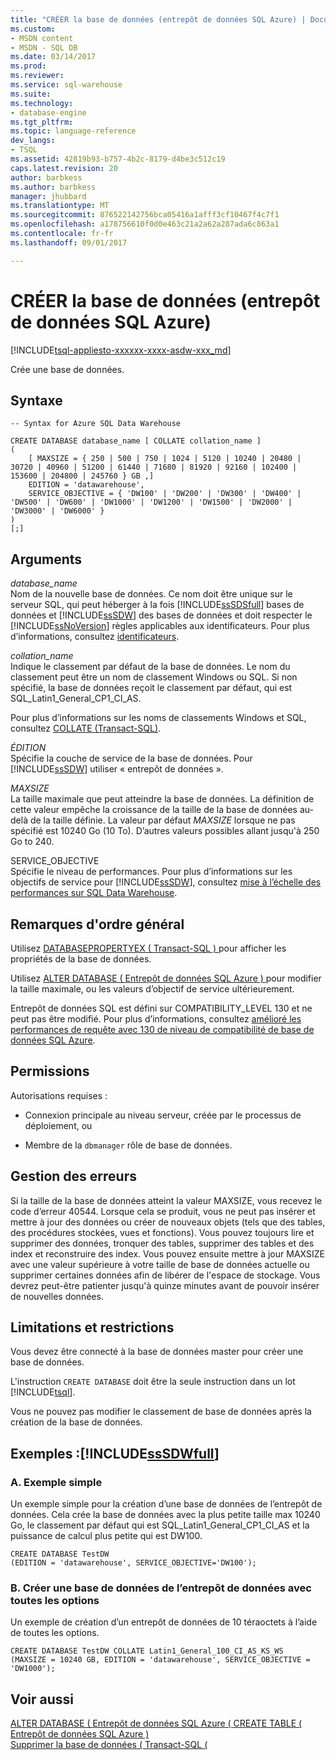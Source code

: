 ```yaml
---
title: "CRÉER la base de données (entrepôt de données SQL Azure) | Documents Microsoft"
ms.custom:
- MSDN content
- MSDN - SQL DB
ms.date: 03/14/2017
ms.prod: 
ms.reviewer: 
ms.service: sql-warehouse
ms.suite: 
ms.technology:
- database-engine
ms.tgt_pltfrm: 
ms.topic: language-reference
dev_langs:
- TSQL
ms.assetid: 42819b93-b757-4b2c-8179-d4be3c512c19
caps.latest.revision: 20
author: barbkess
ms.author: barbkess
manager: jhubbard
ms.translationtype: MT
ms.sourcegitcommit: 876522142756bca05416a1afff3cf10467f4c7f1
ms.openlocfilehash: a178756610f0d0e463c21a2a62a287ada6c863a1
ms.contentlocale: fr-fr
ms.lasthandoff: 09/01/2017

---
```

# <a name="create-database-azure-sql-data-warehouse"></a>CRÉER la base de données (entrepôt de données SQL Azure)
[!INCLUDE[tsql-appliesto-xxxxxx-xxxx-asdw-xxx_md](../../includes/tsql-appliesto-xxxxxx-xxxx-asdw-xxx-md.md)]

Crée une base de données.  
  
## <a name="syntax"></a>Syntaxe  
  
```  
-- Syntax for Azure SQL Data Warehouse  
  
CREATE DATABASE database_name [ COLLATE collation_name ]  
(  
    [ MAXSIZE = { 250 | 500 | 750 | 1024 | 5120 | 10240 | 20480 | 30720 | 40960 | 51200 | 61440 | 71680 | 81920 | 92160 | 102400 | 153600 | 204800 | 245760 } GB ,]  
    EDITION = 'datawarehouse',  
    SERVICE_OBJECTIVE = { 'DW100' | 'DW200' | 'DW300' | 'DW400' | 'DW500' | 'DW600' | 'DW1000' | 'DW1200' | 'DW1500' | 'DW2000' | 'DW3000' | 'DW6000' }  
)  
[;]  
```  
  
## <a name="arguments"></a>Arguments  
*database_name*  
Nom de la nouvelle base de données. Ce nom doit être unique sur le serveur SQL, qui peut héberger à la fois [!INCLUDE[ssSDSfull](../../includes/sssdsfull-md.md)] bases de données et [!INCLUDE[ssSDW](../../includes/sssdw-md.md)] des bases de données et doit respecter le [!INCLUDE[ssNoVersion](../../includes/ssnoversion-md.md)] règles applicables aux identificateurs. Pour plus d’informations, consultez [identificateurs](http://go.microsoft.com/fwlink/p/?LinkId=180386).  
  
*collation_name*  
Indique le classement par défaut de la base de données. Le nom du classement peut être un nom de classement Windows ou SQL. Si non spécifié, la base de données reçoit le classement par défaut, qui est SQL_Latin1_General_CP1_CI_AS.  
  
Pour plus d’informations sur les noms de classements Windows et SQL, consultez [COLLATE (Transact-SQL)](http://msdn.microsoft.com/library/ms184391.aspx).  
  
*ÉDITION*  
Spécifie la couche de service de la base de données. Pour [!INCLUDE[ssSDW](../../includes/sssdw-md.md)] utiliser « entrepôt de données ».  
  
*MAXSIZE*  
La taille maximale que peut atteindre la base de données. La définition de cette valeur empêche la croissance de la taille de la base de données au-delà de la taille définie. La valeur par défaut *MAXSIZE* lorsque ne pas spécifié est 10240 Go (10 To).  D’autres valeurs possibles allant jusqu'à 250 Go to 240.  
  
SERVICE_OBJECTIVE  
Spécifie le niveau de performances. Pour plus d’informations sur les objectifs de service pour [!INCLUDE[ssSDW](../../includes/sssdw-md.md)], consultez [mise à l’échelle des performances sur SQL Data Warehouse](https://azure.microsoft.com/documentation/articles/sql-data-warehouse-performance-scale/).  
  
## <a name="general-remarks"></a>Remarques d'ordre général  
Utilisez [DATABASEPROPERTYEX &#40; Transact-SQL &#41; ](../../t-sql/functions/databasepropertyex-transact-sql.md) pour afficher les propriétés de la base de données.  
  
Utilisez [ALTER DATABASE &#40; Entrepôt de données SQL Azure &#41; ](../../t-sql/statements/alter-database-azure-sql-data-warehouse.md) pour modifier la taille maximale, ou les valeurs d’objectif de service ultérieurement.   

Entrepôt de données SQL est défini sur COMPATIBILITY_LEVEL 130 et ne peut pas être modifié. Pour plus d’informations, consultez [amélioré les performances de requête avec 130 de niveau de compatibilité de base de données SQL Azure](https://azure.microsoft.com/documentation/articles/sql-database-compatibility-level-query-performance-130/).
  
## <a name="permissions"></a>Permissions  
Autorisations requises :  
  
-   Connexion principale au niveau serveur, créée par le processus de déploiement, ou  
  
-   Membre de la `dbmanager` rôle de base de données.  
  
## <a name="error-handling"></a>Gestion des erreurs  
Si la taille de la base de données atteint la valeur MAXSIZE, vous recevez le code d’erreur 40544. Lorsque cela se produit, vous ne peut pas insérer et mettre à jour des données ou créer de nouveaux objets (tels que des tables, des procédures stockées, vues et fonctions). Vous pouvez toujours lire et supprimer des données, tronquer des tables, supprimer des tables et des index et reconstruire des index. Vous pouvez ensuite mettre à jour MAXSIZE avec une valeur supérieure à votre taille de base de données actuelle ou supprimer certaines données afin de libérer de l'espace de stockage. Vous devrez peut-être patienter jusqu'à quinze minutes avant de pouvoir insérer de nouvelles données.  
  
## <a name="limitations-and-restrictions"></a>Limitations et restrictions  
Vous devez être connecté à la base de données master pour créer une base de données.  
  
L'instruction `CREATE DATABASE` doit être la seule instruction dans un lot [!INCLUDE[tsql](../../includes/tsql-md.md)].

Vous ne pouvez pas modifier le classement de base de données après la création de la base de données.   
  
## <a name="examples-includesssdwfullincludessssdwfull-mdmd"></a>Exemples :[!INCLUDE[ssSDWfull](../../includes/sssdwfull-md.md)]  
  
### <a name="a-simple-example"></a>A. Exemple simple  
Un exemple simple pour la création d’une base de données de l’entrepôt de données. Cela crée la base de données avec la plus petite taille max 10240 Go, le classement par défaut qui est SQL_Latin1_General_CP1_CI_AS et la puissance de calcul plus petite qui est DW100.  
  
```  
CREATE DATABASE TestDW  
(EDITION = 'datawarehouse', SERVICE_OBJECTIVE='DW100');  
```  
  
### <a name="b-create-a-data-warehouse-database-with-all-the-options"></a>B. Créer une base de données de l’entrepôt de données avec toutes les options  
Un exemple de création d’un entrepôt de données de 10 téraoctets à l’aide de toutes les options.  
  
```  
CREATE DATABASE TestDW COLLATE Latin1_General_100_CI_AS_KS_WS  
(MAXSIZE = 10240 GB, EDITION = 'datawarehouse', SERVICE_OBJECTIVE = 'DW1000');  
```  
  
## <a name="see-also"></a>Voir aussi  
[ALTER DATABASE &#40; Entrepôt de données SQL Azure &#40; ](../../t-sql/statements/alter-database-azure-sql-data-warehouse.md) 
 [CREATE TABLE &#40; Entrepôt de données SQL Azure &#41; ](../../t-sql/statements/create-table-azure-sql-data-warehouse.md)  
 [Supprimer la base de données &#40; Transact-SQL &#40;](../../t-sql/statements/drop-database-transact-sql.md) 
  


